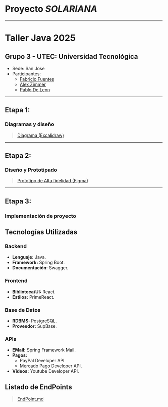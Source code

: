 # Proyecto *SOLARIANA*

***

# Taller Java 2025

## Grupo 3 - UTEC: Universidad Tecnológica
- Sede: San Jose
- Participantes:
    - [Fabricio Fuentes](https://github.com/fabdiangelo)
    - [Alex Zimmer](https://github.com/AlexZimmerBonjourAdrian)
    - [Pablo De Leon]()
***  
## Etapa 1:
### Diagramas y diseño
> [Diagrama (Excalidraw)](https://excalidraw.com/#json=c7m9c1PnuiYlsqW3XjScl,-pXepqYwd1XNt9BKAFFLBA)

***

## Etapa 2:
### Diseño y Prototipado
> [Prototipo de Alta fidelidad (Figma)](https://www.figma.com/design/Zfr9z7OcrsGcdh9j8cIaXv/SOL-COACHING?node-id=0-1&t=nElgl3nYyg1LzAEx-1)

***

## Etapa 3:
### Implementación de proyecto

## Tecnologías Utilizadas

### Backend
- **Lenguaje:** Java.
- **Framework:** Spring Boot.
- **Documentación:** Swagger.

### Frontend
- **Biblioteca/UI:** React. 
- **Estilos:** PrimeReact.

### Base de Datos
- **RDBMS:** PostgreSQL.
- **Proveedor:** SupBase.

### APIs
- **EMail:** Spring Framework Mail.
- **Pagos:** 
  - PayPal Developer API
  - Mercado Pago Developer API.
- **Videos:** Youtube Developer API.

## Listado de EndPoints
> [EndPoint.md](EndPoints.md#plan-básico-de-endpoints)